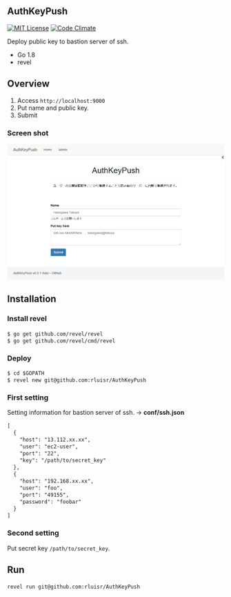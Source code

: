 ## AuthKeyPush
[![MIT License](http://img.shields.io/badge/license-MIT-blue.svg?style=flat)](LICENSE)
[![Code Climate](https://codeclimate.com/github/rluisr/AuthKeyPush/badges/gpa.svg)](https://codeclimate.com/github/rluisr/AuthKeyPush)  

Deploy public key to bastion server of ssh.  
- Go 1.8
- revel

## Overview
1. Access `http://localhost:9000`
2. Put name and public key.
3. Submit

### Screen shot
![top](./public/img/top.png)

## Installation
### Install revel
```
$ go get github.com/revel/revel
$ go get github.com/revel/cmd/revel

```
### Deploy
```
$ cd $GOPATH
$ revel new git@github.com:rluisr/AuthKeyPush
```

### First setting
Setting information for bastion server of ssh. -> **conf/ssh.json**
```
[
  {
    "host": "13.112.xx.xx",
    "user": "ec2-user",
    "port": "22",
    "key": "/path/to/secret_key"
  },
  {
    "host": "192.168.xx.xx",
    "user": "foo",
    "port": "49155",
    "password": "foobar"
  }
]
```

### Second setting
Put secret key `/path/to/secret_key`.

## Run
`revel run git@github.com:rluisr/AuthKeyPush`